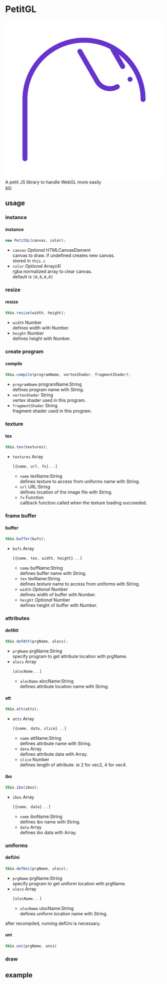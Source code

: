 # PetitGL
![icon](img/icon.svg)  
A petit JS library to handle WebGL more easily  
[src](petitgl.js)
## usage
### instance
#### instance
```js
new PetitGL(canvas, color);
```
- `canvas` *Optional* HTMLCanvasElement  
	canvas to draw. if undefined creates new canvas.  
	stored in `this.c`
- `color` *Optional* Array(4)  
	rgba normalized array to clear canvas.  
	default is `[0,0,0,0]`

### resize
#### resize
```js
this.resize(width, height);
```
- `width` Number  
	defines width with Number.  
- `height` Number  
	defines height with Number.  

### create program
#### compile
```js
this.compile(programName, vertexShader, fragmentShader);
```
- `programName` programName:String  
	defines program name with String.
- `vertexShader` String  
	vertex shader used in this program.
- `fragmentShader` String  
	fragment shader used in this program.

### texture
#### tex
```js
this.tex(textures);
```
- `textures` Array  
	```js
	[{name, url, fx}...]
	```
	- `name` texName:String  
		defines texture to access from uniforms name with String.
	- `url` URL:String  
		defines location of the image file with String.
	- `fx` Function  
		callback function called when the texture loading succeeded.

### frame buffer
#### buffer
```js
this.buffer(bufs);
```
- `bufs` Array  
	```js
	[{name, tex, width, height}...]
	```
	- `name` bufName:String  
		defines buffer name with String.
	- `tex` texName:String  
		defines texture name to access from uniforms with String.
	- `width` *Optional* Number  
		defines width of buffer with Number.
	- `height` *Optional* Number  
		defines height of buffer with Number.

### attributes
#### defAtt
```js
this.defAtt(prgName, alocs);
```
- `prgName` prgName:String  
	specify program to get attribute location with prgName.
- `alocs` Array  
	```js
	[alocName...]
	```
	- `alocName` alocName:String  
		defines attribute location name with String.

#### att
```js
this.att(atts);
```
- `atts` Array  
	```js
	[{name, data, slice}...]
	```
	- `name` attName:String  
		defines attribute name with String.
	- `data` Array  
		defines attribute data with Array.
	- `slice` Number  
		defines length of attribute. ie 2 for vec2, 4 for vec4.

#### ibo
```js
this.ibo(ibos);
```
- `ibos` Array  
	```js
	[{name, data}...]
	```
	- `name` iboName:String  
		defines ibo name with String.
	- `data` Array  
		defines ibo data with Array.

### uniforms
#### defUni
```js
this.defUni(prgName, ulocs);
```
- `prgName` prgName:String  
	specify program to get uniform location with prgName.
- `ulocs` Array  
	```js
	[ulocName...]
	```
	- `ulocName` ulocName:String  
		defines uniform location name with String.

after recompiled, running defUni is necessary.

#### uni
```js
this.uni(prgName, unis)
```

### draw
## example
